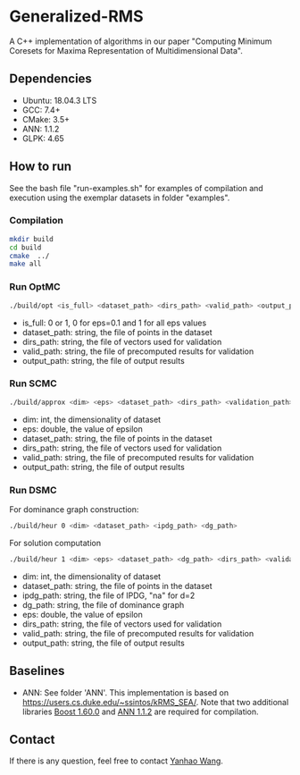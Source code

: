# Generalized-RMS

A C++ implementation of algorithms in our paper "Computing Minimum Coresets for Maxima Representation of Multidimensional Data".

## Dependencies

- Ubuntu: 18.04.3 LTS
- GCC: 7.4+
- CMake: 3.5+
- ANN: 1.1.2
- GLPK: 4.65

## How to run

See the bash file "run-examples.sh" for examples of compilation and execution using the exemplar datasets in folder "examples".

### Compilation

```sh
mkdir build
cd build
cmake  ../
make all
```

### Run OptMC

```sh
./build/opt <is_full> <dataset_path> <dirs_path> <valid_path> <output_path>
```
- is_full: 0 or 1, 0 for eps=0.1 and 1 for all eps values
- dataset_path: string, the file of points in the dataset
- dirs_path: string, the file of vectors used for validation
- valid_path: string, the file of precomputed results for validation
- output_path: string, the file of output results

### Run SCMC

```sh
./build/approx <dim> <eps> <dataset_path> <dirs_path> <validation_path> <output_path>
```
- dim: int, the dimensionality of dataset
- eps: double, the value of epsilon
- dataset_path: string, the file of points in the dataset
- dirs_path: string, the file of vectors used for validation
- valid_path: string, the file of precomputed results for validation
- output_path: string, the file of output results

### Run DSMC

For dominance graph construction:
```sh
./build/heur 0 <dim> <dataset_path> <ipdg_path> <dg_path>
```

For solution computation
```sh
./build/heur 1 <dim> <eps> <dataset_path> <dg_path> <dirs_path> <validation_path> <output_path>
```

- dim: int, the dimensionality of dataset
- dataset_path: string, the file of points in the dataset
- ipdg_path: string, the file of IPDG, "na" for d=2
- dg_path: string, the file of dominance graph
- eps: double, the value of epsilon
- dirs_path: string, the file of vectors used for validation
- valid_path: string, the file of precomputed results for validation
- output_path: string, the file of output results

## Baselines

- ANN: See folder 'ANN'. This implementation is based on <https://users.cs.duke.edu/~ssintos/kRMS_SEA/>. Note that two additional libraries [Boost 1.60.0](http://sourceforge.net/projects/boost/files/boost/1.60.0/boost_1_60_0.tar.gz) and [ANN 1.1.2](http://www.cs.umd.edu/~mount/ANN/Files/1.1.2/ann_1.1.2.tar.gz) are required for compilation.

## Contact

If there is any question, feel free to contact [Yanhao Wang](mailto:yanhao90@comp.nus.edu.sg).

